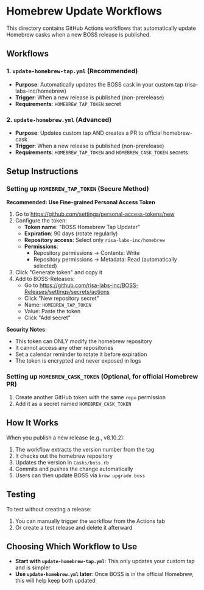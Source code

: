 # Homebrew Update Workflows

This directory contains GitHub Actions workflows that automatically update Homebrew casks when a new BOSS release is published.

## Workflows

### 1. `update-homebrew-tap.yml` (Recommended)
- **Purpose**: Automatically updates the BOSS cask in your custom tap (risa-labs-inc/homebrew)
- **Trigger**: When a new release is published (non-prerelease)
- **Requirements**: `HOMEBREW_TAP_TOKEN` secret

### 2. `update-homebrew.yml` (Advanced)
- **Purpose**: Updates custom tap AND creates a PR to official homebrew-cask
- **Trigger**: When a new release is published (non-prerelease)
- **Requirements**: `HOMEBREW_TAP_TOKEN` and `HOMEBREW_CASK_TOKEN` secrets

## Setup Instructions

### Setting up `HOMEBREW_TAP_TOKEN` (Secure Method)

**Recommended: Use Fine-grained Personal Access Token**

1. Go to https://github.com/settings/personal-access-tokens/new
2. Configure the token:
   - **Token name**: "BOSS Homebrew Tap Updater"
   - **Expiration**: 90 days (rotate regularly)
   - **Repository access**: Select only `risa-labs-inc/homebrew`
   - **Permissions**: 
     - Repository permissions → Contents: Write
     - Repository permissions → Metadata: Read (automatically selected)
3. Click "Generate token" and copy it
4. Add to BOSS-Releases:
   - Go to https://github.com/risa-labs-inc/BOSS-Releases/settings/secrets/actions
   - Click "New repository secret"
   - Name: `HOMEBREW_TAP_TOKEN`
   - Value: Paste the token
   - Click "Add secret"

**Security Notes**:
- This token can ONLY modify the homebrew repository
- It cannot access any other repositories
- Set a calendar reminder to rotate it before expiration
- The token is encrypted and never exposed in logs

### Setting up `HOMEBREW_CASK_TOKEN` (Optional, for official Homebrew PR)

1. Create another GitHub token with the same `repo` permission
2. Add it as a secret named `HOMEBREW_CASK_TOKEN`

## How It Works

When you publish a new release (e.g., v8.10.2):

1. The workflow extracts the version number from the tag
2. It checks out the homebrew repository
3. Updates the version in `Casks/boss.rb`
4. Commits and pushes the change automatically
5. Users can then update BOSS via `brew upgrade boss`

## Testing

To test without creating a release:
1. You can manually trigger the workflow from the Actions tab
2. Or create a test release and delete it afterward

## Choosing Which Workflow to Use

- **Start with `update-homebrew-tap.yml`**: This only updates your custom tap and is simpler
- **Use `update-homebrew.yml` later**: Once BOSS is in the official Homebrew, this will help keep both updated
